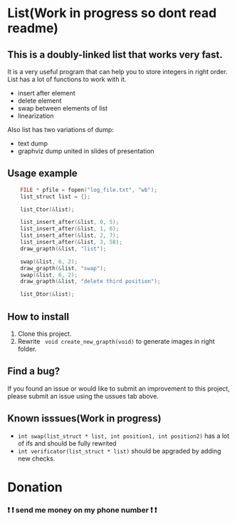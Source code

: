 # List(Work in progress so dont read readme)
## This is a doubly-linked list that works very fast.
It is a very useful program that can help you to store integers in right order. List has a lot of functions to work with it.
* insert after element
* delete element
* swap between elements of list
* linearization


Also list has two variations of dump:
* text dump
* graphviz dump united in slides of presentation

## Usage example 

```C
    FILE * pfile = fopen("log_file.txt", "wb");
    list_struct list = {};

    list_Ctor(&list);

    list_insert_after(&list, 0, 5);
    list_insert_after(&list, 1, 6);
    list_insert_after(&list, 2, 7);
    list_insert_after(&list, 3, 58);
    draw_grapth(&list, "list");

    swap(&list, 6, 2);
    draw_grapth(&list, "swap");
    swap(&list, 6, 2);
    draw_grapth(&list, "delete third position");

    list_Dtor(&list);
```

## How to install
1. Clone this project.
2. Rewrite ``` void create_new_grapth(void)``` to generate images in right folder.

## Find a bug?
If you found an issue or would like to submit an improvement to this project, please submit an issue using the ussues tab above.

## Known isssues(Work in progress)
* ```int swap(list_struct * list, int position1, int position2)``` has a lot of ifs and should be fully rewrited
* ```int verificator(list_struct * list)``` should be apgraded by adding new checks.



# Donation
### :exclamation: :exclamation: send me money on my phone number :exclamation: :exclamation:
